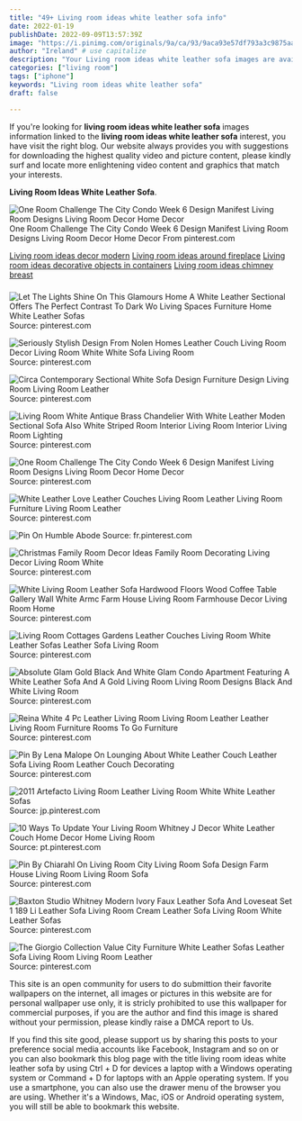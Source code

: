 ```yaml
---
title: "49+ Living room ideas white leather sofa info"
date: 2022-01-19
publishDate: 2022-09-09T13:57:39Z
image: "https://i.pinimg.com/originals/9a/ca/93/9aca93e57df793a3c9875aa2d871e9e0.jpg"
author: "Ireland" # use capitalize
description: "Your Living room ideas white leather sofa images are available. Living room ideas white leather sofa are a topic that is being searched for and liked by netizens today. You can Get the Living room ideas white leather sofa files here. Download all free images."
categories: ["living room"]
tags: ["iphone"]
keywords: "Living room ideas white leather sofa"
draft: false

---
```


If you're looking for **living room ideas white leather sofa** images information linked to the **living room ideas white leather sofa** interest, you have visit the right  blog.  Our website always  provides you with  suggestions  for downloading  the highest  quality video and picture  content, please kindly surf and locate more enlightening video content and graphics  that match your interests.

**Living Room Ideas White Leather Sofa**. 

![One Room Challenge The City Condo Week 6 Design Manifest Living Room Designs Living Room Decor Home Decor](https://i.pinimg.com/originals/7a/bf/78/7abf78502c36d9eb4e720c2b1d9ceec2.jpg "One Room Challenge The City Condo Week 6 Design Manifest Living Room Designs Living Room Decor Home Decor")
One Room Challenge The City Condo Week 6 Design Manifest Living Room Designs Living Room Decor Home Decor From pinterest.com

[Living room ideas decor modern](/living-room-ideas-decor-modern/)
[Living room ideas around fireplace](/living-room-ideas-around-fireplace/)
[Living room ideas decorative objects in containers](/living-room-ideas-decorative-objects-in-containers/)
[Living room ideas chimney breast](/living-room-ideas-chimney-breast/)



### 

 


![Let The Lights Shine On This Glamours Home A White Leather Sectional Offers The Perfect Contrast To Dark Wo Living Spaces Furniture Home White Leather Sofas](https://i.pinimg.com/736x/91/2b/d8/912bd88b96c3d15fdeb3467756cba7ea--white-leather-sectional-glamour.jpg "Let The Lights Shine On This Glamours Home A White Leather Sectional Offers The Perfect Contrast To Dark Wo Living Spaces Furniture Home White Leather Sofas")
Source: pinterest.com

 

![Seriously Stylish Design From Nolen Homes Leather Couch Living Room Decor Living Room White White Sofa Living Room](https://i.pinimg.com/736x/88/de/d5/88ded5fc5f9d11b8c8df713bb922d0d8.jpg "Seriously Stylish Design From Nolen Homes Leather Couch Living Room Decor Living Room White White Sofa Living Room")
Source: pinterest.com

 

![Circa Contemporary Sectional White Sofa Design Furniture Design Living Room Living Room Leather](https://i.pinimg.com/originals/4f/23/ef/4f23efaf2544ae1c5b73a210baa7868a.jpg "Circa Contemporary Sectional White Sofa Design Furniture Design Living Room Living Room Leather")
Source: pinterest.com

 

![Living Room White Antique Brass Chandelier With White Leather Moden Sectional Sofa Also White Striped Room Interior Living Room Interior Living Room Lighting](https://i.pinimg.com/originals/e6/79/8e/e6798e92d3c768f8801acca62b30a778.jpg "Living Room White Antique Brass Chandelier With White Leather Moden Sectional Sofa Also White Striped Room Interior Living Room Interior Living Room Lighting")
Source: pinterest.com

 

![One Room Challenge The City Condo Week 6 Design Manifest Living Room Designs Living Room Decor Home Decor](https://i.pinimg.com/originals/7a/bf/78/7abf78502c36d9eb4e720c2b1d9ceec2.jpg "One Room Challenge The City Condo Week 6 Design Manifest Living Room Designs Living Room Decor Home Decor")
Source: pinterest.com

 

![White Leather Love Leather Couches Living Room Leather Living Room Furniture Living Room Leather](https://i.pinimg.com/originals/c7/db/26/c7db26fca069b44f1732bc8213e1f86a.jpg "White Leather Love Leather Couches Living Room Leather Living Room Furniture Living Room Leather")
Source: pinterest.com

 

![Pin On Humble Abode](https://i.pinimg.com/originals/85/9a/64/859a645b66aed2aff7ed2afe229e2bdc.jpg "Pin On Humble Abode")
Source: fr.pinterest.com

 

![Christmas Family Room Decor Ideas Family Room Decorating Living Decor Living Room White](https://i.pinimg.com/originals/5b/d7/9c/5bd79ccad8881f357bcecc823429a3f0.jpg "Christmas Family Room Decor Ideas Family Room Decorating Living Decor Living Room White")
Source: pinterest.com

 

![White Living Room Leather Sofa Hardwood Floors Wood Coffee Table Gallery Wall White Armc Farm House Living Room Farmhouse Decor Living Room Home](https://i.pinimg.com/originals/32/08/32/320832fa2cb99b64a25260d9be453cc5.jpg "White Living Room Leather Sofa Hardwood Floors Wood Coffee Table Gallery Wall White Armc Farm House Living Room Farmhouse Decor Living Room Home")
Source: pinterest.com

 

![Living Room Cottages Gardens Leather Couches Living Room White Leather Sofas Leather Sofa Living Room](https://i.pinimg.com/originals/b5/9b/85/b59b854b769450ac012fa36615bb26b8.jpg "Living Room Cottages Gardens Leather Couches Living Room White Leather Sofas Leather Sofa Living Room")
Source: pinterest.com

 

![Absolute Glam Gold Black And White Glam Condo Apartment Featuring A White Leather Sofa And A Gold Living Room Living Room Designs Black And White Living Room](https://i.pinimg.com/564x/fe/c8/de/fec8de75a2fb613e20924237d8b5cd24.jpg "Absolute Glam Gold Black And White Glam Condo Apartment Featuring A White Leather Sofa And A Gold Living Room Living Room Designs Black And White Living Room")
Source: pinterest.com

 

![Reina White 4 Pc Leather Living Room Living Room Leather Leather Living Room Furniture Rooms To Go Furniture](https://i.pinimg.com/originals/9f/f8/13/9ff8132702e17e6448d8f3b0759c498a.jpg "Reina White 4 Pc Leather Living Room Living Room Leather Leather Living Room Furniture Rooms To Go Furniture")
Source: pinterest.com

 

![Pin By Lena Malope On Lounging About White Leather Couch Leather Sofa Living Room Leather Couch Decorating](https://i.pinimg.com/originals/c2/dc/40/c2dc407f158e2d71eddd257edc267b1f.jpg "Pin By Lena Malope On Lounging About White Leather Couch Leather Sofa Living Room Leather Couch Decorating")
Source: pinterest.com

 

![2011 Artefacto Living Room Leather Living Room White White Leather Sofas](https://i.pinimg.com/originals/74/28/32/74283222643c8800fb140c41b3960f38.jpg "2011 Artefacto Living Room Leather Living Room White White Leather Sofas")
Source: jp.pinterest.com

 

![10 Ways To Update Your Living Room Whitney J Decor White Leather Couch Home Decor Home Living Room](https://i.pinimg.com/originals/04/05/26/0405260ae559556eebdfacd1b17c0bad.jpg "10 Ways To Update Your Living Room Whitney J Decor White Leather Couch Home Decor Home Living Room")
Source: pt.pinterest.com

 

![Pin By Chiarahl On Living Room City Living Room Sofa Design Farm House Living Room Living Room Sofa](https://i.pinimg.com/736x/f6/22/30/f6223016a3680eef65ae3b2f1389f8a3.jpg "Pin By Chiarahl On Living Room City Living Room Sofa Design Farm House Living Room Living Room Sofa")
Source: pinterest.com

 

![Baxton Studio Whitney Modern Ivory Faux Leather Sofa And Loveseat Set 1 189 Li Leather Sofa Living Room Cream Leather Sofa Living Room White Leather Sofas](https://i.pinimg.com/736x/ca/23/ab/ca23abb4245c0ec4ccd9641a03f3549c.jpg "Baxton Studio Whitney Modern Ivory Faux Leather Sofa And Loveseat Set 1 189 Li Leather Sofa Living Room Cream Leather Sofa Living Room White Leather Sofas")
Source: pinterest.com

 

![The Giorgio Collection Value City Furniture White Leather Sofas Leather Sofa Living Room Living Room Leather](https://i.pinimg.com/originals/9a/ca/93/9aca93e57df793a3c9875aa2d871e9e0.jpg "The Giorgio Collection Value City Furniture White Leather Sofas Leather Sofa Living Room Living Room Leather")
Source: pinterest.com

 

This site is an open community for users to do submittion their favorite wallpapers on the internet, all images or pictures in this website are for personal wallpaper use only, it is stricly prohibited to use this wallpaper for commercial purposes, if you are the author and find this image is shared without your permission, please kindly raise a DMCA report to Us.

If you find this site good, please support us by sharing this posts to your preference social media accounts like Facebook, Instagram and so on or you can also bookmark this blog page with the title living room ideas white leather sofa by using Ctrl + D for devices a laptop with a Windows operating system or Command + D for laptops with an Apple operating system. If you use a smartphone, you can also use the drawer menu of the browser you are using. Whether it's a Windows, Mac, iOS or Android operating system, you will still be able to bookmark this website.
